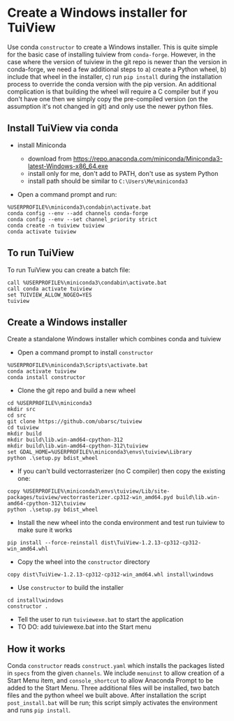 # Create a Windows installer for TuiView

Use conda `constructor` to create a Windows installer. This is quite simple for the basic case of installing tuiview from `conda-forge`. However, in the case where the version of tuiview in the git repo is newer than the version in conda-forge, we need a few additional steps to a) create a Python wheel, b) include that wheel in the installer, c) run `pip install` during the installation process to override the conda version with the pip version. An additional complication is that building the wheel will require a C compiler but if you don't have one then we simply copy the pre-compiled version (on the assumption it's not changed in git) and only use the newer python files.

## Install TuiView via conda

* install Miniconda
    * download from https://repo.anaconda.com/miniconda/Miniconda3-latest-Windows-x86_64.exe
    * install only for me, don't add to PATH, don't use as system Python
    * install path should be similar to `C:\Users\Me\miniconda3`

* Open a command prompt and run:
```
%USERPROFILE%\miniconda3\condabin\activate.bat
conda config --env --add channels conda-forge
conda config --env --set channel_priority strict
conda create -n tuiview tuiview
conda activate tuiview
```

## To run TuiView

To run TuiView you can create a batch file:
```
call %USERPROFILE%\miniconda3\condabin\activate.bat
call conda activate tuiview
set TUIVIEW_ALLOW_NOGEO=YES
tuiview
```

## Create a Windows installer

Create a standalone Windows installer which combines conda and tuiview

* Open a command prompt to install `constructor`

```
%USERPROFILE%\miniconda3\Scripts\activate.bat
conda activate tuiview
conda install constructor
```

* Clone the git repo and build a new wheel

```
cd %USERPROFILE%\miniconda3
mkdir src
cd src
git clone https://github.com/ubarsc/tuiview
cd tuiview
mkdir build
mkdir build\lib.win-amd64-cpython-312
mkdir build\lib.win-amd64-cpython-312\tuiview
set GDAL_HOME=%USERPROFILE%\miniconda3\envs\tuiview\Library
python .\setup.py bdist_wheel
```

* If you can't build vectorrasterizer (no C compiler) then copy the existing one:
```
copy %USERPROFILE%\miniconda3\envs\tuiview/Lib/site-packages/tuiview/vectorrasterizer.cp312-win_amd64.pyd build\lib.win-amd64-cpython-312\tuiview
python .\setup.py bdist_wheel
```

* Install the new wheel into the conda environment and test run tuiview to make sure it works
```
pip install --force-reinstall dist\TuiView-1.2.13-cp312-cp312-win_amd64.whl
```

* Copy the wheel into the `constructor` directory

```
copy dist\TuiView-1.2.13-cp312-cp312-win_amd64.whl install\windows
```

* Use `constructor` to build the installer

```
cd install\windows
constructor .
```

* Tell the user to run `tuiviewexe.bat` to start the application
* TO DO: add tuiviewexe.bat into the Start menu

## How it works

Conda `constructor` reads `construct.yaml` which installs the packages listed in `specs` from the given `channels`. We include `menuinst` to allow creation of a Start Menu item, and `console_shortcut` to allow Anaconda Prompt to be added to the Start Menu. Three additional files will be installed, two batch files and the python wheel we built above. After installation the script `post_install.bat` will be run; this script simply activates the environment and runs `pip install`.
